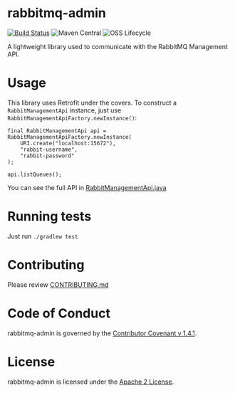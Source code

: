 # rabbitmq-admin

[![Build Status](https://travis-ci.org/indeedeng/rabbitmq-admin.svg?branch=master)](https://travis-ci.org/indeedeng/rabbitmq-admin)
![Maven Central](https://maven-badges.herokuapp.com/maven-central/com.indeed/rabbitmq-admin/badge.svg
)
![OSS Lifecycle](https://img.shields.io/osslifecycle/indeedeng/rabbitmq-admin.svg)

A lightweight library used to communicate with the RabbitMQ Management API.

# Usage
This library uses Retrofit under the covers. To construct a `RabbitManagementApi` instance, just use `RabbitManagementApiFactory.newInstance()`:
```
final RabbitManagementApi api = RabbitManagementApiFactory.newInstance(
    URI.create("localhost:15672"),
    "rabbit-username",
    "rabbit-password"
);

api.listQueues();
```

You can see the full API in [RabbitManagementApi.java](src/main/java/com/indeed/rabbitmq/admin/RabbitManagementApi.java)

# Running tests
Just run `./gradlew test`

# Contributing
Please review [CONTRIBUTING.md](CONTRIBUTING.md)

# Code of Conduct
rabbitmq-admin is governed by the [Contributor Covenant v 1.4.1](CODE_OF_CONDUCT.md).

# License
rabbitmq-admin is licensed under the [Apache 2 License](LICENSE).
